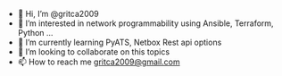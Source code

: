 - 👋 Hi, I’m @gritca2009
- 👀 I’m interested in network programmability using Ansible, Terraform, Python ...
- 🌱 I’m currently learning PyATS, Netbox Rest api options
- 💞️ I’m looking to collaborate on this topics
- 📫 How to reach me gritca2009@gmail.com

<!---
gritca2009/gritca2009 is a ✨ special ✨ repository because its `README.md` (this file) appears on your GitHub profile.
You can click the Preview link to take a look at your changes.
--->
